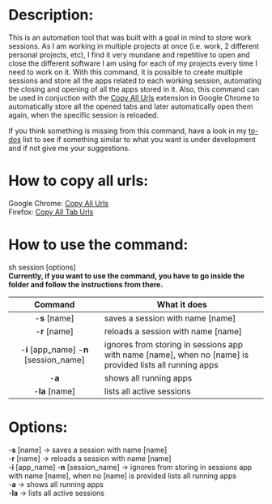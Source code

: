 # Description:
This is an automation tool that was built with a goal in mind to store work sessions. As I am working in multiple projects at once (i.e. work, 2 different personal projects, etc), I find it very mundane and repetitive to open and close the different software I am using for each of my projects every time I need to work on it. With this command, it is possible to create multiple sessions and store all the apps related to each working session, automating the closing and opening of all the apps stored in it. Also, this command can be used in conjuction with the [Copy All Urls](https://chrome.google.com/webstore/detail/copy-all-urls/iiagcalhlpmgdipdcikkjiliaankcagj?hl=en) extension in Google Chrome to automatically store all the opened tabs and later automatically open them again, when the specific session is reloaded.

If you think something is missing from this command, have a look in my [to-dos](https://github.com/Nikandros1997/Sessions/projects/1) list to see if something similar to what you want is under development and if not give me your suggestions.

# How to copy all urls:
Google Chrome: [Copy All Urls](https://chrome.google.com/webstore/detail/copy-all-urls/iiagcalhlpmgdipdcikkjiliaankcagj?hl=en)  
Firefox: [Copy All Tab Urls](https://addons.mozilla.org/en-GB/firefox/addon/copy-all-tab-urls-we/)

# How to use the command:
sh session [options]  
**Currently, if you want to use the command, you have to go inside the folder and follow the instructions from there.**


Command | What it does
:---: | ---
-**s** [name] | saves a session with name [name]
-**r** [name] | reloads a session with name [name]
-**i** [app_name] -**n**  [session_name] | ignores from storing in sessions app with name [name], when no [name] is provided lists all running apps
-**a** | shows all running apps
-**la** [name] | lists all active sessions

# Options:
-**s** [name]                         -> saves a session with name [name]  
-**r** [name]                         -> reloads a session with name [name]  
-**i** [app_name] -**n** [session_name]   -> ignores from storing in sessions app with name [name], when no [name] is provided lists all running apps  
-**a**                                -> shows all running apps  
-**la**                               -> lists all active sessions  
